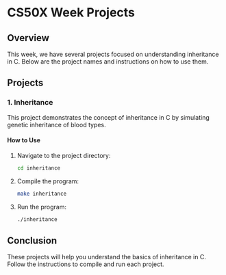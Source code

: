 # CS50X Week Projects

## Overview

This week, we have several projects focused on understanding inheritance in C. Below are the project names and instructions on how to use them.

## Projects

### 1. Inheritance

This project demonstrates the concept of inheritance in C by simulating genetic inheritance of blood types.

#### How to Use

1. Navigate to the project directory:

    ```sh
    cd inheritance
    ```

2. Compile the program:

    ```sh
    make inheritance
    ```

3. Run the program:

    ```sh
    ./inheritance
    ```

## Conclusion

These projects will help you understand the basics of inheritance in C. Follow the instructions to compile and run each project.
